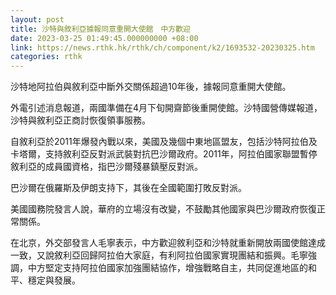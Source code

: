 ```yaml
---
layout: post
title: 沙特與敘利亞據報同意重開大使館　中方歡迎
date: 2023-03-25 01:49:45.000000000 +08:00
link: https://news.rthk.hk/rthk/ch/component/k2/1693532-20230325.htm
categories: rthk
---
```


沙特地阿拉伯與敘利亞中斷外交關係超過10年後，據報同意重開大使館。

外電引述消息報道，兩國準備在4月下旬開齋節後重開使館。沙特國營傳媒報道，沙特與敘利亞正商討恢復領事服務。

自敘利亞於2011年爆發內戰以來，美國及幾個中東地區盟友，包括沙特阿拉伯及卡塔爾，支持敘利亞反對派武裝對抗巴沙爾政府。2011年，阿拉伯國家聯盟暫停敘利亞的成員國資格，指巴沙爾殘暴鎮壓反對派。

巴沙爾在俄羅斯及伊朗支持下，其後在全國範圍打敗反對派。

美國國務院發言人說，華府的立場沒有改變，不鼓勵其他國家與巴沙爾政府恢復正常關係。

在北京，外交部發言人毛寧表示，中方歡迎敘利亞和沙特就重新開放兩國使館達成一致，又說敘利亞回歸阿拉伯大家庭，有利阿拉伯國家實現團結和振興。毛寧強調，中方堅定支持阿拉伯國家加強團結協作，增強戰略自主，共同促進地區的和平、穩定與發展。
